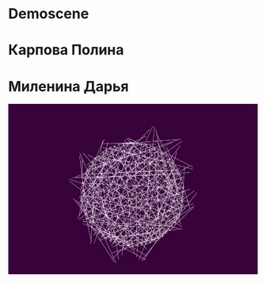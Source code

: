 # Demoscene
# Карпова Полина
# Миленина Дарья
![Alt Text](https://github.com/Pollyraspad/Demoscene/blob/master/image.PNG)
